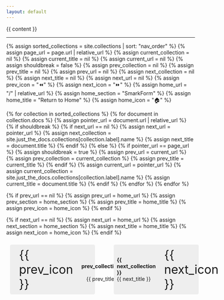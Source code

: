 ```yaml
---
layout: default
---
```




{{ content }}

<hr/>



{% assign sorted_collections = site.collections | sort: "nav_order" %}
{% assign page_url = page.url | relative_url %}
{% assign current_collection = nil %}
{% assign current_title = nil %}
{% assign current_url = nil %}
{% assign shouldbreak = false %}
{% assign prev_collection = nil %}
{% assign prev_title = nil %}
{% assign prev_url = nil %}
{% assign next_collection = nil %}
{% assign next_title = nil %}
{% assign next_url = nil %}
{% assign prev_icon = "⏪" %}
{% assign next_icon = "⏩" %}
{% assign home_url = "/" | relative_url %}
{% assign home_section = "SmarkForm" %}
{% assign home_title = "Return to Home" %}
{% assign home_icon = "🏠" %}

{% for collection in sorted_collections %}
  {% for document in collection.docs %}
   {% assign pointer_url = document.url | relative_url %}
   {% if shouldbreak %}
    {% if next_url == nil %}
     {% assign next_url = pointer_url %}
     {% assign next_collection = site.just_the_docs.collections[collection.label].name %}
     {% assign next_title = document.title %}
    {% endif %}
   {% else %}
    {% if pointer_url == page_url %}
     {% assign shouldbreak = true %}
     {% assign prev_url = current_url %}
     {% assign prev_collection = current_collection %}
     {% assign prev_title = current_title %}
    {% endif %}
    {% assign current_url = pointer_url %}
    {% assign current_collection = site.just_the_docs.collections[collection.label].name %}
    {% assign current_title = document.title %}
   {% endif %}
  {% endfor %}
{% endfor %}

<!-- ](Break Markdown Syntax Hilighting misscompilance)  -->


{% if prev_url == nil %}
 {% assign prev_url = home_url %}
 {% assign prev_section = home_section %}
 {% assign prev_title = home_title %}
 {% assign prev_icon = home_icon %}
{% endif %}

{% if next_url == nil %}
 {% assign next_url = home_url %}
 {% assign next_section = home_section %}
 {% assign next_title = home_title %}
 {% assign next_icon = home_icon %}
{% endif %}


<!-- Style tweaks -->
<!-- ------------ -->

<style>


  /* h1 -> (Page title) */
  /* h2 -> x. */
  /* h3 -> x.y */
  /* h4 -> x.y.z */
  body {
    counter-reset: h2-counter;
  }

  /* Style and increment h2 */
  main>h2 {
    counter-reset: h3-counter;
    counter-increment: h2-counter;
  }
  main>h2::before {
    content: counter(h2-counter) ". ";
  }

  /* Style and increment h3 */
  main>h3 {
    counter-reset: h4-counter;
    counter-increment: h3-counter;
  }
  main>h3::before {
    content: counter(h2-counter) "." counter(h3-counter) ". ";
  }

  /* Style and increment h4 */
  main>h4 {
    counter-increment: h4-counter;
    line-height: 3em;
    font-size: 1.2em !important;
    text-transform: none !important;
  }
  main>h4::before {
    content: counter(h2-counter) "." counter(h3-counter) "." counter(h4-counter) ". ";
  }


  /* (Untested) */
  main>h5, h6 {
    line-height: 3em;
    font-size: 1.2em !important;
    color: #000077;
    text-transform: none !important;
  }
  main>h5::before {
    content: "► ";
  }
  main>h6::before {
    content: "▻ ";
  }



  /* TOC */
  .main-content .chaptertoc {
    margin: 1.5em 0;
  }
  .main-content .chaptertoc>ul {
    margin-left: 1em;
    counter-reset: item-counter;
    list-style: none;
  }

  /* Style and increment top-level list items */
  .main-content .chaptertoc>ul > li {
    counter-reset: subitem-counter;
    counter-increment: item-counter;
    list-style: none !important;
  }
  .main-content .chaptertoc>ul > li::before {
    content: counter(item-counter) ". ";
    font-weight: bold;
    margin-right: 0.5em;
    margin-left: -1.3em !important;
  }

  /* Style and increment second-level list items */
  .main-content .chaptertoc:not(.toplevel)>ul > li > ul {
    counter-reset: subitem-counter;
    list-style: none;
    padding-left: 1.5em;
  }
  .main-content .chaptertoc:not(.toplevel)>ul > li > ul > li {
    counter-reset: subsubitem-counter;
    counter-increment: subitem-counter;
  }
  .main-content .chaptertoc:not(.toplevel)>ul > li > ul > li::before {
    content: counter(item-counter) "." counter(subitem-counter) ". ";
    font-weight: normal;
    margin-right: 0.5em;
    margin-left: -2em !important;
  }

  /* Style and increment third-level list items */
  .main-content .chaptertoc:not(.toplevel)>ul > li > ul > li > ul {
    list-style: none;
    padding-left: 1.5em;
  }
  .main-content .chaptertoc:not(.toplevel)>ul > li > ul > li > ul > li {
    counter-increment: subsubitem-counter;
  }
  .main-content .chaptertoc:not(.toplevel)>ul > li > ul > li > ul > li::before {
    content: counter(item-counter) "." counter(subitem-counter) "." counter(subsubitem-counter) ". ";
    margin-right: 0.5em;
    margin-left: -2.8em !important;
  }







</style>


<!-- Bottom bar -->
<!-- ---------- -->

<style>
.bottom-bar {
    display: flex;
    justify-content: space-between;
    padding: 10px;
    bottom: 0;
    left: 0;
    width: 100%;
}

.bottom-bar .nav-link {
    display: flex;
    align-items: center;
    background: #eee;
    border-radius: .3em;
    max-width: 45%;
}
.bottom-bar .nav-link:hover {
    transform: translate(.1em, .1em);
}

.bottom-bar .nav-link:first-child .icon {
    padding: .5rem .7rem .5rem 1.5rem;
}
.bottom-bar .nav-link:first-child .text {
    padding: .5rem .5rem .5rem .7rem;
    text-align: right;
}
.bottom-bar .nav-link:last-child .icon {
    padding: .5rem 1.5rem .5rem .7rem;
}
.bottom-bar .nav-link:last-child .text {
    padding: .5rem .7rem .5rem .5rem;
    text-align: left;
}

.bottom-bar a
, .bottom-bar a:link
, .bottom-bar a:visited
, .bottom-bar a:hover {
    text-decoration: none;
    display: flex;
    align-items: center;
}

.bottom-bar .icon {
    font-size: 2rem;
    display: flex;
    align-items: center;
    justify-content: center;
}

.bottom-bar .text {
    display: flex;
    flex-direction: column;
}

.bottom-bar .line {
    margin: 0;
    padding: 0;
}
.bottom-bar .bold {
    font-weight: bold;
}

.bottom-bar .prev-page {
    justify-content: flex-start;
}

.bottom-bar .next-page {
    justify-content: flex-end;
}

@media print {
    .bottom-bar {
        display: none;
    }
}
</style>



<div class="bottom-bar">
    <div class="nav-link">
        <a href="{{prev_url}}">
            <div class="icon" role="img" aria-label="">{{ prev_icon }}</div>
            <div class="text">
                <div class="line bold">{{ prev_collection }}</div>
                <div class="line">{{ prev_title }}</div>
            </div>
        </a>
    </div>
    <div class="nav-link">
        <a href="{{next_url}}">
            <div class="text">
                <div class="line bold">{{ next_collection }}</div>
                <div class="line">{{ next_title }}</div>
            </div>
            <div class="icon" role="img" aria-label="">{{ next_icon }}</div>
        </a>
    </div>
</div>

